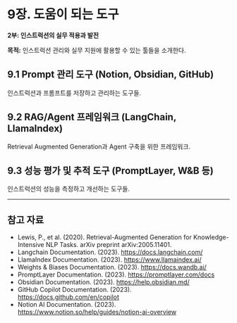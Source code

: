 # 9장. 도움이 되는 도구

**2부: 인스트럭션의 실무 적용과 발전**

**목적:** 인스트럭션 관리와 실무 지원에 활용할 수 있는 툴들을 소개한다.

## 9.1 Prompt 관리 도구 (Notion, Obsidian, GitHub)
인스트럭션과 프롬프트를 저장하고 관리하는 도구들.

## 9.2 RAG/Agent 프레임워크 (LangChain, LlamaIndex)
Retrieval Augmented Generation과 Agent 구축을 위한 프레임워크.

## 9.3 성능 평가 및 추적 도구 (PromptLayer, W&B 등)
인스트럭션의 성능을 측정하고 개선하는 도구들.

---

## 참고 자료

- Lewis, P., et al. (2020). Retrieval-Augmented Generation for Knowledge-Intensive NLP Tasks. arXiv preprint arXiv:2005.11401.
- Langchain Documentation. (2023). https://docs.langchain.com/
- LlamaIndex Documentation. (2023). https://www.llamaindex.ai/
- Weights & Biases Documentation. (2023). https://docs.wandb.ai/
- PromptLayer Documentation. (2023). https://promptlayer.com/docs
- Obsidian Documentation. (2023). https://help.obsidian.md/
- GitHub Copilot Documentation. (2023). https://docs.github.com/en/copilot
- Notion AI Documentation. (2023). https://www.notion.so/help/guides/notion-ai-overview
